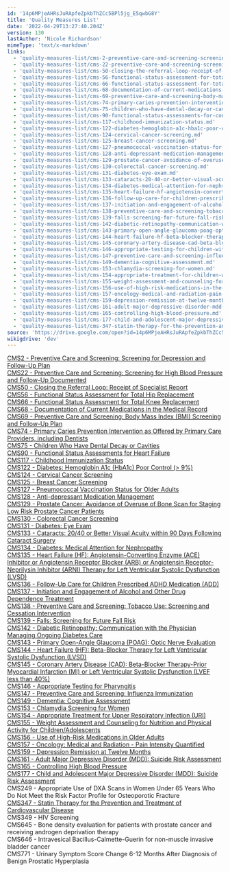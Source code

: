 ```yaml
---
id: '14p6MPjeAHRsJuRApfeZpkbThZCc5BPl5jg_E5qwbG8Y'
title: 'Quality Measures List'
date: '2022-04-29T13:27:40.204Z'
version: 130
lastAuthor: 'Nicole Richardson'
mimeType: 'text/x-markdown'
links:
  - 'quality-measures-list/cms-2-preventive-care-and-screening-screening-for-depression-and-follow-up-plan.md'
  - 'quality-measures-list/cms-22-preventive-care-and-screening-screening-for-high-blood-pressure-and-follow-up-documented.md'
  - 'quality-measures-list/cms-50-closing-the-referral-loop-receipt-of-specialist-report.md'
  - 'quality-measures-list/cms-56-functional-status-assessment-for-total-hip-replacement.md'
  - 'quality-measures-list/cms-66-functional-status-assessment-for-total-knee-replacement.md'
  - 'quality-measures-list/cms-68-documentation-of-current-medications-in-the-medical-record.md'
  - 'quality-measures-list/cms-69-preventive-care-and-screening-body-mass-index-bmi-screening-and-follow-up-plan.md'
  - 'quality-measures-list/cms-74-primary-caries-prevention-intervention-as-offered-by-primary-care-providers-including-dentists.md'
  - 'quality-measures-list/cms-75-children-who-have-dental-decay-or-cavities.md'
  - 'quality-measures-list/cms-90-functional-status-assessments-for-congestive-heart-failure.md'
  - 'quality-measures-list/cms-117-childhood-immunization-status.md'
  - 'quality-measures-list/cms-122-diabetes-hemoglobin-a1c-hba1c-poor-control-greater9.md'
  - 'quality-measures-list/cms-124-cervical-cancer-screening.md'
  - 'quality-measures-list/cms-125-breast-cancer-screening.md'
  - 'quality-measures-list/cms-127-pneumococcal-vaccination-status-for-older-adults.md'
  - 'quality-measures-list/cms-128-anti-depressant-medication-management.md'
  - 'quality-measures-list/cms-129-prostate-cancer-avoidance-of-overuse-of-bone-scan-for-staging-low-risk-prostate-cancer-patients.md'
  - 'quality-measures-list/cms-130-colorectal-cancer-screening.md'
  - 'quality-measures-list/cms-131-diabetes-eye-exam.md'
  - 'quality-measures-list/cms-133-cataracts-20-40-or-better-visual-acuity-within-90-days-following-cataract-surgery.md'
  - 'quality-measures-list/cms-134-diabetes-medical-attention-for-nephropathy.md'
  - 'quality-measures-list/cms-135-heart-failure-hf-angiotensin-converting-enzyme-ace-inhibitor-or-angiotensin-receptor-blocker-arb-therapy-for-left-ventricular-systolic-dysfunction-lvsd.md'
  - 'quality-measures-list/cms-136-follow-up-care-for-children-prescribed-adhd-medication-add.md'
  - 'quality-measures-list/cms-137-initiation-and-engagement-of-alcohol-and-other-drug-dependence-treatment.md'
  - 'quality-measures-list/cms-138-preventive-care-and-screening-tobacco-use-screening-and-cessation-intervention.md'
  - 'quality-measures-list/cms-139-falls-screening-for-future-fall-risk.md'
  - 'quality-measures-list/cms-142-diabetic-retinopathy-communication-with-the-physician-managing-ongoing-diabetes-care.md'
  - 'quality-measures-list/cms-143-primary-open-angle-glaucoma-poag-optic-nerve-evaluation.md'
  - 'quality-measures-list/cms-144-heart-failure-hf-beta-blocker-therapy-for-left-ventricular-systolic-dysfunction-lvsd.md'
  - 'quality-measures-list/cms-145-coronary-artery-disease-cad-beta-blocker-therapy-prior-myocardial-infarction-mi-or-left-ventricular-systolic-dysfunction-lvef-less40.md'
  - 'quality-measures-list/cms-146-appropriate-testing-for-children-with-pharyngitis.md'
  - 'quality-measures-list/cms-147-preventive-care-and-screening-influenza-immunization.md'
  - 'quality-measures-list/cms-149-dementia-cognitive-assessment.md'
  - 'quality-measures-list/cms-153-chlamydia-screening-for-women.md'
  - 'quality-measures-list/cms-154-appropriate-treatment-for-children-with-upper-respiratory-infection-uri.md'
  - 'quality-measures-list/cms-155-weight-assessment-and-counseling-for-nutrition-and-physical-activity-for-children-and-adolescents.md'
  - 'quality-measures-list/cms-156-use-of-high-risk-medications-in-the-elderly.md'
  - 'quality-measures-list/cms-157-oncology-medical-and-radiation-pain-intensity-quantified.md'
  - 'quality-measures-list/cms-159-depression-remission-at-twelve-months.md'
  - 'quality-measures-list/cms-161-adult-major-depressive-disorder-mdd-suicide-risk-assessment.md'
  - 'quality-measures-list/cms-165-controlling-high-blood-pressure.md'
  - 'quality-measures-list/cms-177-child-and-adolescent-major-depressive-disorder-mdd-suicide-risk-assessment.md'
  - 'quality-measures-list/cms-347-statin-therapy-for-the-prevention-and-treatment-of-cardiovascular-disease.md'
source: 'https://drive.google.com/open?id=14p6MPjeAHRsJuRApfeZpkbThZCc5BPl5jg_E5qwbG8Y'
wikigdrive: 'dev'
---
```

[CMS2 - Preventive Care and Screening: Screening for Depression and Follow-Up Plan](quality-measures-list/cms-2-preventive-care-and-screening-screening-for-depression-and-follow-up-plan.md)  
[CMS22 - Preventive Care and Screening: Screening for High Blood Pressure and Follow-Up Documented](quality-measures-list/cms-22-preventive-care-and-screening-screening-for-high-blood-pressure-and-follow-up-documented.md)  
[CMS50 - Closing the Referral Loop: Receipt of Specialist Report](quality-measures-list/cms-50-closing-the-referral-loop-receipt-of-specialist-report.md)  
[CMS56 - ](quality-measures-list/cms-56-functional-status-assessment-for-total-hip-replacement.md)[Functional Status Assessment for Total Hip Replacement](quality-measures-list/cms-56-functional-status-assessment-for-total-hip-replacement.md)  
[CMS66 - Functional Status Assessment for Total Knee Replacement](quality-measures-list/cms-66-functional-status-assessment-for-total-knee-replacement.md)  
[CMS68 - Documentation of Current Medications in the Medical Record](quality-measures-list/cms-68-documentation-of-current-medications-in-the-medical-record.md)  
[CMS69 - Preventive Care and Screening: Body Mass Index (BMI) Screening and Follow-Up Plan](quality-measures-list/cms-69-preventive-care-and-screening-body-mass-index-bmi-screening-and-follow-up-plan.md)  
[CMS74 - Primary Caries Prevention Intervention as Offered by Primary Care Providers, including Dentists](quality-measures-list/cms-74-primary-caries-prevention-intervention-as-offered-by-primary-care-providers-including-dentists.md)  
[CMS75 - Children Who Have Dental Decay or Cavities](quality-measures-list/cms-75-children-who-have-dental-decay-or-cavities.md)  
[CMS90 - Functional Status Assessments for Heart Failure](quality-measures-list/cms-90-functional-status-assessments-for-congestive-heart-failure.md)  
[CMS117 - Childhood Immunization Status](quality-measures-list/cms-117-childhood-immunization-status.md)  
[CMS122 - Diabetes: Hemoglobin A1c (HbA1c) Poor Control (> 9%)](quality-measures-list/cms-122-diabetes-hemoglobin-a1c-hba1c-poor-control-greater9.md)  
[CMS124 - Cervical Cancer Screening](quality-measures-list/cms-124-cervical-cancer-screening.md)  
[CMS125 - Breast Cancer Screening](quality-measures-list/cms-125-breast-cancer-screening.md)  
[CMS127 - Pneumococcal Vaccination Status for Older Adults](quality-measures-list/cms-127-pneumococcal-vaccination-status-for-older-adults.md)  
[CMS128 - Anti-depressant Medication Management](quality-measures-list/cms-128-anti-depressant-medication-management.md)  
[CMS129 - Prostate Cancer: Avoidance of Overuse of Bone Scan for Staging Low Risk Prostate Cancer Patients](quality-measures-list/cms-129-prostate-cancer-avoidance-of-overuse-of-bone-scan-for-staging-low-risk-prostate-cancer-patients.md)  
[CMS130 - Colorectal Cancer Screening](quality-measures-list/cms-130-colorectal-cancer-screening.md)  
[CMS131 - Diabetes: Eye Exam](quality-measures-list/cms-131-diabetes-eye-exam.md)  
[CMS133 - Cataracts: 20/40 or Better Visual Acuity within 90 Days Following Cataract Surgery](quality-measures-list/cms-133-cataracts-20-40-or-better-visual-acuity-within-90-days-following-cataract-surgery.md)  
[CMS134 - Diabetes: Medical Attention for Nephropathy](quality-measures-list/cms-134-diabetes-medical-attention-for-nephropathy.md)  
[CMS135 - Heart Failure (HF): Angiotensin-Converting Enzyme (ACE) Inhibitor or Angiotensin Receptor Blocker (ARB) or Angiotensin Receptor-Neprilysin Inhibitor (ARNI) Therapy for Left Ventricular Systolic Dysfunction (LVSD)](quality-measures-list/cms-135-heart-failure-hf-angiotensin-converting-enzyme-ace-inhibitor-or-angiotensin-receptor-blocker-arb-therapy-for-left-ventricular-systolic-dysfunction-lvsd.md)  
[CMS136 - Follow-Up Care for Children Prescribed ADHD Medication (ADD)](quality-measures-list/cms-136-follow-up-care-for-children-prescribed-adhd-medication-add.md)  
[CMS137 - Initiation and Engagement of Alcohol and Other Drug Dependence Treatment](quality-measures-list/cms-137-initiation-and-engagement-of-alcohol-and-other-drug-dependence-treatment.md)  
[CMS138 - Preventive Care and Screening: Tobacco Use: Screening and Cessation Intervention](quality-measures-list/cms-138-preventive-care-and-screening-tobacco-use-screening-and-cessation-intervention.md)  
[CMS139 - Falls: Screening for Future Fall Risk](quality-measures-list/cms-139-falls-screening-for-future-fall-risk.md)  
[CMS142 - Diabetic Retinopathy: Communication with the Physician Managing Ongoing Diabetes Care](quality-measures-list/cms-142-diabetic-retinopathy-communication-with-the-physician-managing-ongoing-diabetes-care.md)  
[CMS143 - Primary Open-Angle Glaucoma (POAG): Optic Nerve Evaluation](quality-measures-list/cms-143-primary-open-angle-glaucoma-poag-optic-nerve-evaluation.md)  
[CMS144 - Heart Failure (HF): Beta-Blocker Therapy for Left Ventricular Systolic Dysfunction (LVSD)](quality-measures-list/cms-144-heart-failure-hf-beta-blocker-therapy-for-left-ventricular-systolic-dysfunction-lvsd.md)  
[CMS145 - Coronary Artery Disease (CAD): Beta-Blocker Therapy-Prior Myocardial Infarction (MI) or Left Ventricular Systolic Dysfunction (LVEF less than 40%)](quality-measures-list/cms-145-coronary-artery-disease-cad-beta-blocker-therapy-prior-myocardial-infarction-mi-or-left-ventricular-systolic-dysfunction-lvef-less40.md)  
[CMS146 - Appropriate Testing for Pharyngitis](quality-measures-list/cms-146-appropriate-testing-for-children-with-pharyngitis.md)  
[CMS147 - Preventive Care and Screening: Influenza Immunization](quality-measures-list/cms-147-preventive-care-and-screening-influenza-immunization.md)  
[CMS149 - Dementia: Cognitive Assessment](quality-measures-list/cms-149-dementia-cognitive-assessment.md)  
[CMS153 - Chlamydia Screening for Women](quality-measures-list/cms-153-chlamydia-screening-for-women.md)  
[CMS154 - Appropriate Treatment for Upper Respiratory Infection (URI)](quality-measures-list/cms-154-appropriate-treatment-for-children-with-upper-respiratory-infection-uri.md)  
[CMS155 - Weight Assessment and Counseling for Nutrition and Physical Activity for Children/Adolescents](quality-measures-list/cms-155-weight-assessment-and-counseling-for-nutrition-and-physical-activity-for-children-and-adolescents.md)  
[CMS156 - Use of High-Risk Medications in Older Adults](quality-measures-list/cms-156-use-of-high-risk-medications-in-the-elderly.md)  
[CMS157 - Oncology: Medical and Radiation - Pain Intensity Quantified](quality-measures-list/cms-157-oncology-medical-and-radiation-pain-intensity-quantified.md)  
[CMS159 - Depression Remission at Twelve Months](quality-measures-list/cms-159-depression-remission-at-twelve-months.md)  
[CMS161 - Adult Major Depressive Disorder (MDD): Suicide Risk Assessment](quality-measures-list/cms-161-adult-major-depressive-disorder-mdd-suicide-risk-assessment.md)  
[CMS165 - Controlling High Blood Pressure](quality-measures-list/cms-165-controlling-high-blood-pressure.md)  
[CMS177 - Child and Adolescent Major Depressive Disorder (MDD): Suicide Risk Assessment](quality-measures-list/cms-177-child-and-adolescent-major-depressive-disorder-mdd-suicide-risk-assessment.md)  
CMS249 - Appropriate Use of DXA Scans in Women Under 65 Years Who Do Not Meet the Risk Factor Profile for Osteoporotic Fracture  
[CMS347 - Statin Therapy for the Prevention and Treatment of Cardiovascular Disease](quality-measures-list/cms-347-statin-therapy-for-the-prevention-and-treatment-of-cardiovascular-disease.md)  
CMS349 - HIV Screening  
CMS645 - Bone density evaluation for patients with prostate cancer and receiving androgen deprivation therapy  
CMS646 - Intravesical Bacillus-Calmette-Guerin for non-muscle invasive bladder cancer  
CMS771 - Urinary Symptom Score Change 6-12 Months After Diagnosis of Benign Prostatic Hyperplasia








